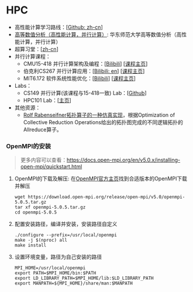 # HPC

* 高性能计算学习路线：[[Github: zh-cn](https://heptagonhust.github.io/HPC-roadmap/)]
* [高等数值分析（高性能计算，并行计算）](https://math.ecnu.edu.cn/~jypan/Teaching/ParaComp/): 华东师范大学高等数值分析（高性能计算，并行计算）
* 超算习堂：[[zh-cn](https://www.easyhpc.net/)]
* 并行计算课程：
  * CMU15-418 并行计算架构及编程：[[Bilibili](https://www.bilibili.com/video/BV1Xz4y1p7ZN)] [[课程主页](http://15418.courses.cs.cmu.edu/spring2016/lectures)]
  * 伯克利CS267 并行计算应用：[[Bilibili: en](https://www.bilibili.com/video/BV1qV411q7RS)] [[课程主页](https://sites.google.com/lbl.gov/cs267-spr2018/home)]
  * MIT6.172 软件系统性能优化：[[Bilibili](https://www.bilibili.com/video/BV1wA411h7N7)] [[课程主页](https://ocw.mit.edu/courses/6-172-performance-engineering-of-software-systems-fall-2018/)]
* Labs：
  * CS149 并行计算(该课程与15-418一致) Lab：[[Github](https://github.com/stanford-cs149/asst1)]
  * HPC101 Lab：[[主页](https://www.zjusct.io/HPC101-Labs-2022/)]
* 其他资源：
  * [Rolf Rabenseifner拓扑算子的一种仿真实现](https://github.com/Justjustifyjudge/repo4mpi.git)，根据Optimization of Collective Reduction Operations给出的拓扑图完成的不同逻辑拓扑的Allreduce算子。
### OpenMPI的安装
> 更多内容可以查看：https://docs.open-mpi.org/en/v5.0.x/installing-open-mpi/quickstart.html
1. OpenMPI的下载及解压: 在[OpenMPI官方主页](https://www-lb.open-mpi.org/software/ompi/v5.0/)找到合适版本的OpenMPI下载并解压
   ```shell
   wget https://download.open-mpi.org/release/open-mpi/v5.0/openmpi-5.0.5.tar.gz
   tar xf openmpi-5.0.5.tar.gz
   cd openmpi-5.0.5
   ```
2. 配置安装路径，编译并安装，安装路径自定义
   ```shell
   ./configure --prefix=/usr/local/openmpi
   make -j $(nproc) all
   make install
   ```
3. 设置环境变量，路径为自己安装的路径
   ```shell
   MPI_HOME=/usr/local/openmpi
   export PATH=$MPI_HOME/bin:$PATH
   export LD_LIBRARY_PATH=$MPI_HOME/lib:$LD_LIBRARY_PATH
   export MANPATH=${MPI_HOME}/share/man:$MANPATH
   ```

